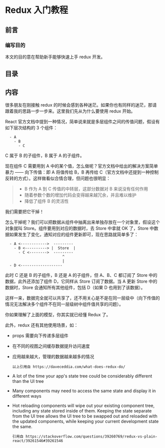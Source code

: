 # Redux 入门教程

## 前言

### 编写目的

本文的目的意在帮助新手能够快速上手 redux 开发。

## 目录

## 内容

很多朋友在刚接触 redux 的时候会感到各种迷茫。如果你也有同样的迷茫，那请跟着我的思路一步一步来。这里我们先从为什么要使用 redux 开始。

React 官方文档中提到一种情况，简单说来就是多层组件之间的传值问题，假设有如下层次结构的 3 个组件：

      - A
        - B
          - C

C 属于 B 的子组件，B 属于 A 的子组件。

现在组件 C 需要用到 A 中的某个值，怎么做呢？官方文档中给出的解决方案简单暴力 —— 向下传值：即 A 将值传给 B，B 再传给 C（官方文档中还提到一种控制反转的方式）。这样做看似合情合理，但问题也很明显：

> - B 作为 A 到 C 传值的中转层，这部分数据对 B 来说没有任何作用
> - 随着参数个数的增加代码会变得越来越冗余，并且难以维护
> - 降低了组件 B 的灵活性

我们需要把它干掉！

怎么干掉呢？我们可以把数据从组件中抽离出来单独存放在一个对象里，假设这个对象就叫 Store。组件要用到对应的数据时，去 Store 中拿就 OK 了，Store 中数据如果发生了变化，通知对应的组件更新即可，现在思路就简单多了：

      - A <------------>  ---------
        - B <----------> |  Store  |
          - C <-------->  ---------
                              ^
                              |
      - D <-------------------

此时 C 还是 B 的子组件，B 还是 A 的子组件，但 A、B、C 都订阅了 Store 中的数据，此外还添加了组件 D，它同样从 Store 订阅了数据。当 A 更新 Store 中的数据时，Store 会通知所有其他组件，包括 D（如果 D 也用到了该数据）。

这样一来，数据完全就可以共享了，还不用关心是不是在同一层级中（向下传值的情况无法解决多个组件不在同一层级树中组件值共享的问题）。

你如果理解了上面的模型，你其实就已经懂 Redux 了。

此外，redux 还有其他使用场景，如：

- props 需要向下传递多层组件
- 在不同的视图之间缓存数据提升访问速度
- 应用越来越大，管理的数据越来越多的情况

      以上引用自 https://daveceddia.com/what-does-redux-do/

- A lot of the time your app's state tree could be considerably different than the UI tree
- Many components may need to access the same state and display it in different ways
- Hot reloading components will wipe out your existing component tree, including any state stored inside of them. Keeping the state separate from the UI tree allows the UI tree to be swapped out and reloaded with the updated components, while keeping your current development state the same.

      引用自 https://stackoverflow.com/questions/39260769/redux-vs-plain-react/39261546#39261546
